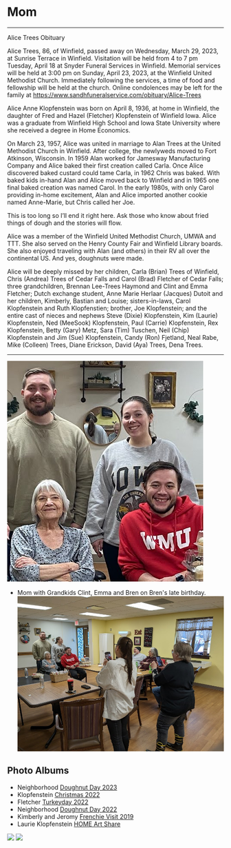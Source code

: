 # Mom

---
Alice Trees Obituary

Alice Trees, 86, of Winfield, passed away on Wednesday, March 29, 2023, at Sunrise Terrace in Winfield. Visitation will be held from 4 to 7 pm Tuesday, April 18 at Snyder Funeral Services in Winfield.  Memorial services will be held at 3:00 pm on Sunday, April 23, 2023, at the Winfield United Methodist Church. Immediately following the services, a time of food and fellowship will be held at the church. Online condolences may be left for the family at https://www.sandhfuneralservice.com/obituary/Alice-Trees

Alice Anne Klopfenstein was born on April 8, 1936, at home in Winfield, the daughter of Fred and Hazel (Fletcher) Klopfenstein of Winfield Iowa. Alice was a graduate from Winfield High School and Iowa State University where she received a degree in Home Economics.

On March 23, 1957, Alice was united in marriage to Alan Trees at the United Methodist Church in Winfield.  After college, the newlyweds moved to Fort Atkinson, Wisconsin.  In 1959 Alan worked for Jamesway Manufacturing Company and Alice baked their first creation called Carla.  Once Alice discovered baked custard could tame Carla, in 1962 Chris was baked.  With baked kids in-hand Alan and Alice moved back to Winfield and in 1965 one final baked creation was named Carol.  In the early 1980s, with only Carol providing in-home excitement, Alan and Alice imported another cookie named Anne-Marie, but Chris called her Joe.

This is too long so I’ll end it right here.  Ask those who know about fried things of dough and the stories will flow.

Alice was a member of the Winfield United Methodist Church, UMWA and TTT. She also served on the Henry County Fair and Winfield Library boards. She also enjoyed traveling with Alan (and others) in their RV all over the continental US. And yes, doughnuts were made. 

Alice will be deeply missed by her children, Carla (Brian) Trees of Winfield, Chris (Andrea) Trees of Cedar Falls and Carol (Brad) Fletcher of Cedar Falls; three grandchildren, Brennan Lee-Trees Haymond and Clint and Emma Fletcher; Dutch exchange student, Anne Marie Herlaar (Jacques) Dutoit and her children, Kimberly, Bastian and Louise; sisters-in-laws, Carol Klopfenstein and Ruth Klopfenstien; brother, Joe Klopfenstein; and the entire cast of nieces and nephews Steve (Dixie) Klopfenstein, Kim (Laurie) Klopfenstein, Ned (MeeSook) Klopfenstein, Paul (Carrie) Klopfenstein, Rex Klopfenstein, Betty (Gary) Metz, Sara (Tim) Tuschen, Neil (Chip) Klopfenstein and Jim (Sue) Klopfenstein, Candy (Ron) Fjetland, Neal Rabe, Mike (Colleen) Trees, Diane Erickson, David (Aya) Trees, Dena Trees.

---

![Mom with Grandkids](./Grandkids.jpeg)
- Mom with Grandkids Clint, Emma and Bren on Bren's late birthday.
![Behind the Scene](./GrandmaBehindScene.jpeg)


## Photo Albums
- Neighborhood [Doughnut Day 2023](https://photos.app.goo.gl/TYXZyh8NqAhyKYfcA)
- Klopfenstein [Christmas 2022](https://photos.app.goo.gl/iispBFd3vk1gQaha6)
- Fletcher [Turkeyday 2022](https://photos.app.goo.gl/WS6y4WRgFWkejYpJ6)
- Neighborhood [Doughnut Day 2022](https://photos.app.goo.gl/6BFqK9CZsu2TtYAR6)
- Kimberly and Jeromy [Frenchie Visit 2019](https://photos.app.goo.gl/iUtaWXfxQqb4cCjt8)
- Laurie Klopfenstein [HOME Art Share](https://photos.app.goo.gl/sc5tBm4kf2wFcLSX8)
<img src="./Mom-HomeArt-IMG_20201003_163933.jpg" max-width />
<img src="./Mom-HomeArt-IMG_20201003_164058.jpg" max-width />

